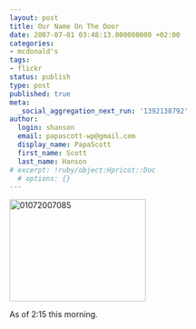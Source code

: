 ```yaml
---
layout: post
title: Our Name On The Door
date: 2007-07-01 03:48:13.000000000 +02:00
categories:
- mcdonald's
tags:
- flickr
status: publish
type: post
published: true
meta:
  _social_aggregation_next_run: '1392138792'
author:
  login: shanson
  email: papascott-wp@gmail.com
  display_name: PapaScott
  first_name: Scott
  last_name: Hanson
# excerpt: !ruby/object:Hpricot::Doc
  # options: {}
---
```

<p><a href="http://www.flickr.com/photos/papascott/677419492/" title="Photo Sharing"><img src="http://farm2.static.flickr.com/1285/677419492_247d8e93d9_m.jpg" width="240" height="180" alt="01072007085" /></a></p>
<p>As of 2:15 this morning.</p>
